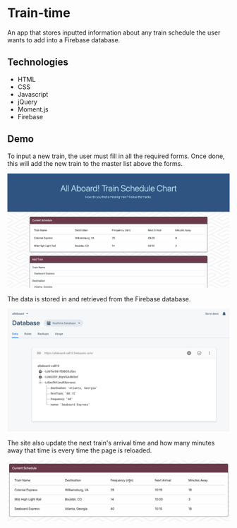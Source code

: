 # Train-time

An app that stores inputted information about any train schedule the user wants to add into a Firebase database.

## Technologies

- HTML
- CSS
- Javascript
- jQuery
- Moment.js
- Firebase

## Demo

To input a new train, the user must fill in all the required forms. Once done, this will add the new train to the master list above the forms.

![alt text](READMEpics/trainDemo.gif)

The data is stored in and retrieved from the Firebase database.

![alt text](READMEpics/database.png)

The site also update the next train's arrival time and how many minutes away that time is every time the page is reloaded.

![alt text](READMEpics/trainUpdate.gif)
